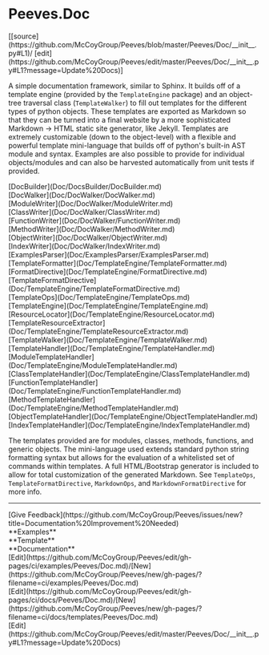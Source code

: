 # <a id="Peeves.Doc">Peeves.Doc</a> 
<div class="docs-source-link" markdown="1">
[[source](https://github.com/McCoyGroup/Peeves/blob/master/Peeves/Doc/__init__.py#L1)/
[edit](https://github.com/McCoyGroup/Peeves/edit/master/Peeves/Doc/__init__.py#L1?message=Update%20Docs)]
</div>
    
A simple documentation framework, similar to Sphinx.
It builds off of a template engine (provided by the `TemplateEngine` package) and an object-tree traversal
class (`TemplateWalker`) to fill out templates for the different types of python objects.
These templates are exported as Markdown so that they can be turned into a final website by a more sophisticated
Markdown -> HTML static site generator, like Jekyll.
Templates are extremely customizable (down to the object-level) with a flexible and powerful template mini-language
that builds off of python's built-in AST module and syntax.
Examples are also possible to provide for individual objects/modules and can also be harvested automatically from
unit tests if provided.

<div class="container alert alert-secondary bg-light">
  <div class="row">
   <div class="col" markdown="1">
[DocBuilder](Doc/DocsBuilder/DocBuilder.md)   
</div>
   <div class="col" markdown="1">
[DocWalker](Doc/DocWalker/DocWalker.md)   
</div>
   <div class="col" markdown="1">
[ModuleWriter](Doc/DocWalker/ModuleWriter.md)   
</div>
</div>
  <div class="row">
   <div class="col" markdown="1">
[ClassWriter](Doc/DocWalker/ClassWriter.md)   
</div>
   <div class="col" markdown="1">
[FunctionWriter](Doc/DocWalker/FunctionWriter.md)   
</div>
   <div class="col" markdown="1">
[MethodWriter](Doc/DocWalker/MethodWriter.md)   
</div>
</div>
  <div class="row">
   <div class="col" markdown="1">
[ObjectWriter](Doc/DocWalker/ObjectWriter.md)   
</div>
   <div class="col" markdown="1">
[IndexWriter](Doc/DocWalker/IndexWriter.md)   
</div>
   <div class="col" markdown="1">
[ExamplesParser](Doc/ExamplesParser/ExamplesParser.md)   
</div>
</div>
  <div class="row">
   <div class="col" markdown="1">
[TemplateFormatter](Doc/TemplateEngine/TemplateFormatter.md)   
</div>
   <div class="col" markdown="1">
[FormatDirective](Doc/TemplateEngine/FormatDirective.md)   
</div>
   <div class="col" markdown="1">
[TemplateFormatDirective](Doc/TemplateEngine/TemplateFormatDirective.md)   
</div>
</div>
  <div class="row">
   <div class="col" markdown="1">
[TemplateOps](Doc/TemplateEngine/TemplateOps.md)   
</div>
   <div class="col" markdown="1">
[TemplateEngine](Doc/TemplateEngine/TemplateEngine.md)   
</div>
   <div class="col" markdown="1">
[ResourceLocator](Doc/TemplateEngine/ResourceLocator.md)   
</div>
</div>
  <div class="row">
   <div class="col" markdown="1">
[TemplateResourceExtractor](Doc/TemplateEngine/TemplateResourceExtractor.md)   
</div>
   <div class="col" markdown="1">
[TemplateWalker](Doc/TemplateEngine/TemplateWalker.md)   
</div>
   <div class="col" markdown="1">
[TemplateHandler](Doc/TemplateEngine/TemplateHandler.md)   
</div>
</div>
  <div class="row">
   <div class="col" markdown="1">
[ModuleTemplateHandler](Doc/TemplateEngine/ModuleTemplateHandler.md)   
</div>
   <div class="col" markdown="1">
[ClassTemplateHandler](Doc/TemplateEngine/ClassTemplateHandler.md)   
</div>
   <div class="col" markdown="1">
[FunctionTemplateHandler](Doc/TemplateEngine/FunctionTemplateHandler.md)   
</div>
</div>
  <div class="row">
   <div class="col" markdown="1">
[MethodTemplateHandler](Doc/TemplateEngine/MethodTemplateHandler.md)   
</div>
   <div class="col" markdown="1">
[ObjectTemplateHandler](Doc/TemplateEngine/ObjectTemplateHandler.md)   
</div>
   <div class="col" markdown="1">
[IndexTemplateHandler](Doc/TemplateEngine/IndexTemplateHandler.md)   
</div>
</div>
  <div class="row">
   <div class="col" markdown="1">
   
</div>
   <div class="col" markdown="1">
   
</div>
   <div class="col" markdown="1">
   
</div>
</div>
</div>

The templates provided are for modules, classes, methods, functions, and generic objects.
The mini-language used extends standard python string formatting syntax but allows for the
evaluation of a whitelisted set of commands within templates.
A full HTML/Bootstrap generator is included to allow for total customization of the generated
Markdown.
See `TemplateOps`, `TemplateFormatDirective`, `MarkdownOps`, and `MarkdownFormatDirective` for more info.










---


<div markdown="1" class="text-secondary fs-3">
<div class="container">
  <div class="row">
   <div class="col" markdown="1">
[Give Feedback](https://github.com/McCoyGroup/Peeves/issues/new?title=Documentation%20Improvement%20Needed)   
</div>
   <div class="col" markdown="1">
   
</div>
   <div class="col" markdown="1">
   
</div>
   <div class="col" markdown="1">
   
</div>
   <div class="col" markdown="1">
   
</div>
   <div class="col" markdown="1">
   
</div>
</div>
  <div class="row">
   <div class="col" markdown="1">
**Examples**   
</div>
   <div class="col" markdown="1">
**Template**   
</div>
   <div class="col" markdown="1">
**Documentation**   
</div>
</div>
  <div class="row">
   <div class="col" markdown="1">
[Edit](https://github.com/McCoyGroup/Peeves/edit/gh-pages/ci/examples/Peeves/Doc.md)/[New](https://github.com/McCoyGroup/Peeves/new/gh-pages/?filename=ci/examples/Peeves/Doc.md)   
</div>
   <div class="col" markdown="1">
[Edit](https://github.com/McCoyGroup/Peeves/edit/gh-pages/ci/docs/Peeves/Doc.md)/[New](https://github.com/McCoyGroup/Peeves/new/gh-pages/?filename=ci/docs/templates/Peeves/Doc.md)   
</div>
   <div class="col" markdown="1">
[Edit](https://github.com/McCoyGroup/Peeves/edit/master/Peeves/Doc/__init__.py#L1?message=Update%20Docs)   
</div>
</div>
</div>
</div>